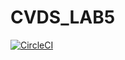 # CVDS_LAB5

[![CircleCI](https://circleci.com/gh/danielGomez1703/<CVDS_LAB6.svg?style=svg&circle-token=<12728345-f5a2-4fbe-af23-7988e4764f27>)](https://circleci.com/workflow-run/12728345-f5a2-4fbe-af23-7988e4764f27)
